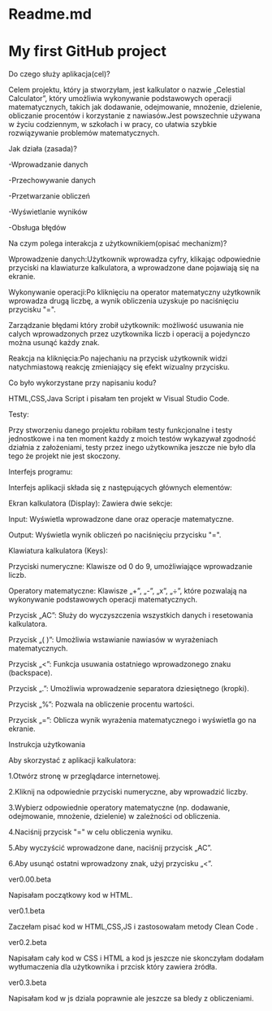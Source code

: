 # Readme.md
# My first GitHub project
Do czego służy aplikacja(cel)?

Celem projektu, który ja stworzyłam, jest kalkulator o nazwie „Celestial Calculator”, który umożliwia wykonywanie podstawowych operacji matematycznych, takich jak dodawanie, odejmowanie, mnożenie, dzielenie, obliczanie procentów i korzystanie z nawiasów.Jest powszechnie używana w życiu codziennym, w szkołach i w pracy, co ułatwia szybkie rozwiązywanie problemów matematycznych.

Jak działa (zasada)?

-Wprowadzanie danych

-Przechowywanie danych

-Przetwarzanie obliczeń

-Wyświetlanie wyników

-Obsługa błędów

Na czym polega interakcja z użytkownikiem(opisać mechanizm)?

Wprowadzenie danych:Użytkownik wprowadza cyfry, klikając odpowiednie przyciski na klawiaturze kalkulatora, a wprowadzone dane pojawiają się na ekranie.

Wykonywanie operacji:Po kliknięciu na operator matematyczny użytkownik wprowadza drugą liczbę, a wynik obliczenia uzyskuje po naciśnięciu przycisku "=".

Zarządzanie błędami który zrobił użytkownik: możliwość usuwania nie calych wprowadzonych przez uzytkownika liczb i operacij a pojedynczo można usunąć każdy znak.

Reakcja na kliknięcia:Po najechaniu na przycisk użytkownik widzi natychmiastową reakcję zmieniający się efekt wizualny przycisku.

Co było wykorzystane przy napisaniu kodu?

HTML,CSS,Java Script i pisałam ten projekt w Visual Studio Code.

Testy:

Przy stworzeniu danego projektu robiłam testy funkcjonalne i testy jednostkowe i na ten moment każdy z moich testów wykazywał zgodność działnia z założeniami, testy przez inego użytkownika jeszcze nie było dla tego że projekt nie jest skoczony.

Interfejs programu:

Interfejs aplikacji składa się z następujących głównych elementów:

Ekran kalkulatora (Display): Zawiera dwie sekcje:

Input: Wyświetla wprowadzone dane oraz operacje matematyczne.

Output: Wyświetla wynik obliczeń po naciśnięciu przycisku "=".

Klawiatura kalkulatora (Keys):

Przyciski numeryczne: Klawisze od 0 do 9, umożliwiające wprowadzanie liczb.

Operatory matematyczne: Klawisze „+”, „-”, „x”, „÷”, które pozwalają na wykonywanie podstawowych operacji matematycznych.

Przycisk „AC”: Służy do wyczyszczenia wszystkich danych i resetowania kalkulatora.

Przycisk „( )”: Umożliwia wstawianie nawiasów w wyrażeniach matematycznych.

Przycisk „<”: Funkcja usuwania ostatniego wprowadzonego znaku (backspace).

Przycisk „.”: Umożliwia wprowadzenie separatora dziesiętnego (kropki).

Przycisk „%”: Pozwala na obliczenie procentu wartości.

Przycisk „=”: Oblicza wynik wyrażenia matematycznego i wyświetla go na ekranie.

Instrukcja użytkowania
 
Aby skorzystać z aplikacji kalkulatora:

1.Otwórz stronę w przeglądarce internetowej.

2.Kliknij na odpowiednie przyciski numeryczne, aby wprowadzić liczby.

3.Wybierz odpowiednie operatory matematyczne (np. dodawanie, odejmowanie, mnożenie, dzielenie) w zależności od obliczenia.

4.Naciśnij przycisk "=" w celu obliczenia wyniku.

5.Aby wyczyścić wprowadzone dane, naciśnij przycisk „AC”.

6.Aby usunąć ostatni wprowadzony znak, użyj przycisku „<”.

ver0.00.beta

Napisałam początkowy kod w HTML.

ver0.1.beta

Zaczełam pisać kod w HTML,CSS,JS i zastosowałam metody Clean Code .

ver0.2.beta

Napisałam cały kod w CSS i HTML a kod js jeszcze nie skonczyłam dodałam wytłumaczenia dla użytkownika i przcisk który zawiera żródła.

ver0.3.beta

Napisałam kod w js dziala poprawnie ale jeszcze sa bledy z obliczeniami.
